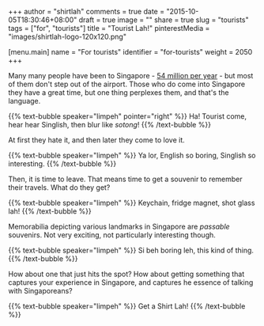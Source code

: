 +++
author = "shirtlah"
comments = true
date = "2015-10-05T18:30:46+08:00"
draft = true
image = ""
share = true
slug = "tourists"
tags = ["for", "tourists"]
title = "Tourist Lah!"
pinterestMedia = "images/shirtlah-logo-120x120.png"

[menu.main]
  name = "For tourists"
  identifier = "for-tourists"
  weight = 2050
+++

Many many people have been to Singapore - [54 million per year](http://www.changiairportgroup.com/cag/html/the-group/air_traffic_statistics.html) - but most of them don't step out of the airport. Those who do come into Singapore they have a great time, but one thing perplexes them, and that's the language.

{{% text-bubble speaker="limpeh" pointer="right" %}}
Ha! Tourist come, hear hear Singlish, then blur like *sotong*!
{{% /text-bubble %}}

At first they hate it, and then later they come to love it.

{{% text-bubble speaker="limpeh" %}}
Ya lor, English so boring, Singlish so interesting.
{{% /text-bubble %}}

Then, it is time to leave. That means time to get a souvenir to remember their travels. What do they get?

{{% text-bubble speaker="limpeh" %}}
Keychain, fridge magnet, shot glass lah!
{{% /text-bubble %}}

Memorabilia depicting various landmarks in Singapore are *passable* souvenirs. Not very exciting, not particularly interesting though.

{{% text-bubble speaker="limpeh" %}}
Si beh boring leh, this kind of thing.
{{% /text-bubble %}}

How about one that just hits the spot? How about getting something that captures your experience in Singapore, and captures he essence of talking with Singaporeans?

{{% text-bubble speaker="limpeh" %}}
Get a Shirt Lah!
{{% /text-bubble %}}
